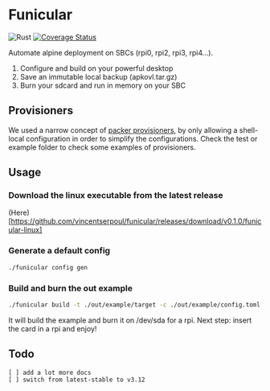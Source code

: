 # Funicular

![Rust](https://github.com/vincentserpoul/funicular/workflows/Rust/badge.svg?branch=master)
[![Coverage Status](https://coveralls.io/repos/github/vincentserpoul/funicular/badge.svg?branch=master)](https://coveralls.io/github/vincentserpoul/funicular?branch=master)

Automate alpine deployment on SBCs (rpi0, rpi2, rpi3, rpi4...).

1. Configure and build on your powerful desktop
2. Save an immutable local backup (apkovl.tar.gz)
3. Burn your sdcard and run in memory on your SBC

## Provisioners

We used a narrow concept of [packer provisioners](https://www.packer.io/docs/provisioners/shell-local/), by only allowing a shell-local configuration in order to simplify the configurations.
Check the test or example folder to check some examples of provisioners.

## Usage

### Download the linux executable from the latest release

(Here)[https://github.com/vincentserpoul/funicular/releases/download/v0.1.0/funicular-linux]

### Generate a default config

```bash
./funicular config gen
```

### Build and burn the out example

```bash
./funicular build -t ./out/example/target -c ./out/example/config.toml -H rpi -d /dev/sda -f true
```

It will build the example and burn it on /dev/sda for a rpi.
Next step: insert the card in a rpi and enjoy!

## Todo

    [ ] add a lot more docs
    [ ] switch from latest-stable to v3.12
